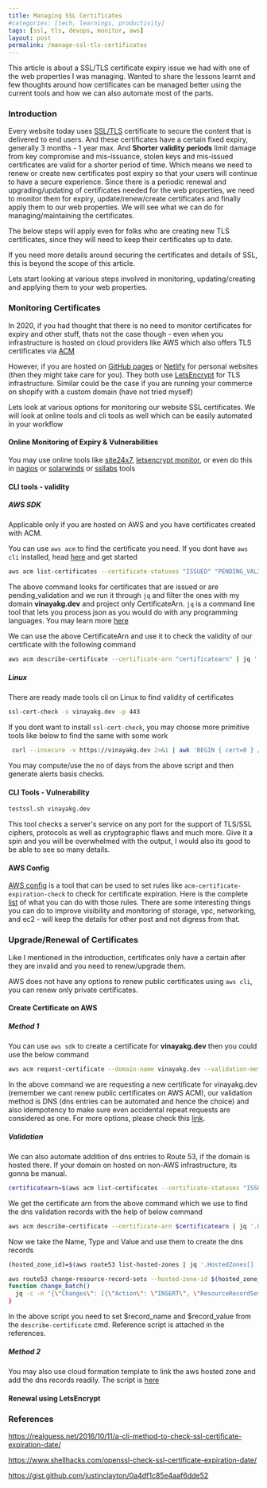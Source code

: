 ```yaml
---
title: Managing SSL Certificates
#categories: [tech, learnings, productivity]
tags: [ssl, tls, devops, monitor, aws]
layout: post
permalink: /manage-ssl-tls-certificates
---
```




This article is about a SSL/TLS certificate expiry issue we had with one of the web properties I was managing. Wanted to share the lessons learnt and few thoughts around how certificates can be managed better using the current tools and how we can also automate most of the parts.



### Introduction   

Every website today uses [SSL/TLS](https://en.wikipedia.org/wiki/Transport_Layer_Security) certificate to secure the content that is delivered to end users. And these certificates have a certain fixed expiry, generally 3 months - 1 year max. And **Shorter validity periods** limit damage from key compromise and mis-issuance, stolen keys and mis-issued certificates are valid for a shorter period of time. Which means we need to renew or create new certificates post expiry so that your users will continue to have a secure experience. Since there is a periodic renewal and upgrading/updating of certificates needed for the web properties, we need to monitor them for expiry, update/renew/create certificates and finally apply them to our web properties. We will see what we can do for managing/maintaining the certificates.

The below steps will apply even for folks who are creating new TLS certificates, since they will need to keep their certificates up to date.

 If you need more details around securing the certificates and details of SSL, this is beyond the scope of this article. 

Lets start looking at various steps involved in monitoring, updating/creating and applying them to your web properties.

### Monitoring Certificates

In 2020, if you had thought that there is no need to monitor certificates for expiry and other stuff, thats not the case though - even when you infrastructure is hosted on cloud providers like AWS which also offers TLS certificates via [ACM](https://docs.aws.amazon.com/acm/latest/userguide/acm-overview.html)

However, if you are hosted on [GitHub pages](https://guides.github.com/features/pages/) or [Netlify](https://www.netlify.com/) for personal websites (then they might take care for you). They both use [LetsEncrypt](https://letsencrypt.org/) for TLS infrastructure. Similar could be the case if you are running your commerce on shopify with a custom domain (have not tried myself)

Lets look at various options for monitoring our website SSL certificates. We will look at online tools and cli tools as well which can be easily automated in your workflow



#### Online Monitoring of Expiry & Vulnerabilities

You may use online tools like [site24x7](https://www.site24x7.com/help/admin/adding-a-monitor/ssl-certificate-monitor.html), [letsencrypt monitor](https://letsmonitor.org/), or even do this in [nagios](https://kifarunix.com/monitor-ssl-tls-certificates-expiry-with-nagios/) or [solarwinds](https://www.solarwinds.com/server-application-monitor/use-cases/ssl-certificate-monitor) or [ssllabs](https://www.ssllabs.com/ssltest/analyze.html?d=vinayakg.dev&latest) tools

#### CLI tools - validity

##### AWS SDK 

Applicable only if you are hosted on AWS and you have certificates created with ACM.

You can use `aws acm` to find the certificate you need. If you dont have `aws cli` installed, head [here](https://aws.amazon.com/cli/) and get started

```bash
aws acm list-certificates --certificate-statuses "ISSUED" "PENDING_VALIDATION" | jq '.CertificateSummaryList[] | select(.DomainName == "vinayakg.dev") | .CertificateArn'
```

The above command looks for certificates that are issued or are pending_validation and we run it through `jq` and filter the ones with my domain **vinayakg.dev** and project only CertificateArn. `jq` is a command line tool that lets you process json as you would do with any programming languages. You may learn more [here](https://stedolan.github.io/jq/)

We can use the above CertificateArn and use it to check the validity of our certificate with the following command

````bash
aws acm describe-certificate --certificate-arn "certificatearn" | jq '.Certificate.NotAfter'
````



##### Linux

There are ready made tools cli on Linux to find validity of certificates

````bash
ssl-cert-check -s vinayakg.dev -p 443
````

If you dont want to install `ssl-cert-check`, you may choose more primitive tools like below to find the same with some work

````bash
 curl --insecure -v https://vinayakg.dev 2>&1 | awk 'BEGIN { cert=0 } /^\* SSL connection/ { cert=1 } /^\*/ { if (cert) print }'
````

You may compute/use the no of days from the above script and then generate alerts basis checks.

 

#### CLI Tools - Vulnerability

`````bash
testssl.sh vinayakg.dev
`````

This tool  checks a server's service on any port for the support of TLS/SSL ciphers, protocols as well as cryptographic flaws and much more. Give it a spin and you will be overwhelmed with the output, I would also its good to be able to see so many details.



#### AWS Config

[AWS config](https://ap-south-1.console.aws.amazon.com/config) is a tool that can be used to set rules like `acm-certificate-expiration-check` to check for certificate expiration. Here is the complete [list](https://docs.aws.amazon.com/config/latest/developerguide/managed-rules-by-aws-config.html) of what you can do with those rules. There are some interesting things you can do to improve visibility and monitoring of storage, vpc, networking, and ec2 - will keep the details for other post and not digress from that.



### Upgrade/Renewal of Certificates

Like I mentioned in the introduction, certificates only have a certain after they are invalid and you need to renew/upgrade them.



AWS does not have any options to renew public certificates using `aws cli`, you can renew only private certificates.

#### Create Certificate on AWS

##### Method 1

You can use `aws sdk` to create a certificate for **vinayakg.dev** then you could use the below command 

````bash
aws acm request-certificate --domain-name vinayakg.dev --validation-method DNS --idempotency-token 91224
````

In the above command we are requesting a new certificate for vinayakg.dev (remember we cant renew public certificates on AWS ACM), our validation method is DNS (dns entries can be automated and hence the choice) and also idempotency to make sure even accidental repeat requests are considered as one. For more options, please check this [link](https://docs.aws.amazon.com/cli/latest/reference/acm/).



##### Validation

We can also automate addition of dns entries to Route 53, if the domain is hosted there. If your domain on hosted on non-AWS infrastructure, its gonna be manual.

````bash
certificatearn=$(aws acm list-certificates --certificate-statuses "ISSUED" "PENDING_VALIDATION" | jq '.CertificateSummaryList[] | select(.DomainName == "longweekend.co.in") | .CertificateArn')
````



We get the certificate arn from the above command which we use to find the dns validation records with the help of below command

```bash
aws acm describe-certificate --certificate-arn $certificatearn | jq '.Certificate.DomainValidationOptions[] | select(.DomainName == "vinayakg.dev") | .ResourceRecord | {Name: .Name, Type: .Type, Value: .Value} '
```

Now we take the Name, Type and Value and use them to create the dns records

```bash
(hosted_zone_id)=$(aws route53 list-hosted-zones | jq '.HostedZones[] | select(.Name == "vinayakg.dev.") | .Id')

aws route53 change-resource-record-sets --hosted-zone-id $(hosted_zone_id) --change-batch $(change_batch) | jq -r '.ChangeInfo.Id' | cut -d'/' -f3
function change_batch()
  jq -c -n "{\"Changes\": [{\"Action\": \"INSERT\", \"ResourceRecordSet\": {\"Name\": \"$record_name\", \"Type\": \"CNAME\", \"TTL\": 300, \"ResourceRecords\": [{\"Value\": \"$record_value\"} ] } } ] }"
}
```



In the above script you need to set $record_name and $record_value from the `describe-certificate` cmd. Reference script is attached in the references.



##### Method 2

You may also use cloud formation template to link the aws hosted zone and add the dns records readily. The script is [here](https://github.com/jthomerson/lastweekingoogle.com/blob/07ed0573cf8611e7b89f270ea402f4c00c2e5d77/infra/lastweekingoogle-site/serverless.yml#L192-L218)



#### Renewal using LetsEncrypt



### References

https://realguess.net/2016/10/11/a-cli-method-to-check-ssl-certificate-expiration-date/

https://www.shellhacks.com/openssl-check-ssl-certificate-expiration-date/

https://gist.github.com/justinclayton/0a4df1c85e4aaf6dde52